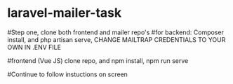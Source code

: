 # laravel-mailer-task


#Step one, clone both frontend and mailer repo's
#for backend: Composer install, and php artisan serve, CHANGE MAILTRAP CREDENTIALS TO YOUR OWN IN .ENV FILE

#frontend (Vue JS) clone repo, and npm install, npm run serve

#Continue to follow instuctions on screen
